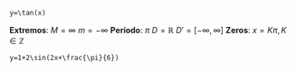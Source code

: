 ```desmos-graph
y=\tan(x)
```
**Extremos**: $M=\infty$ $m=-\infty$
**Período**: $\pi$
$D=\mathbb{R}$
$D'=[-\infty,\infty]$
**Zeros**: $x=K\pi, K \in \mathbb{Z}$

```desmos-graph
y=1+2\sin(2x+\frac{\pi}{6})
```
